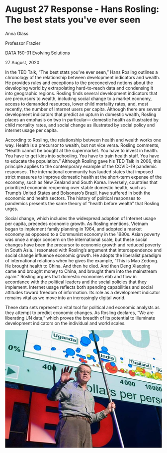 # August 27 Response - Hans Rosling: The best stats you've ever seen
Anna Glass

Professor Frazier

DATA 150-01 Evolving Solutions

27 August, 2020

In the TED Talk, “The best stats you’ve ever seen,” Hans Rosling outlines a chronology of the relationship between development indicators and wealth. He provides rules and exceptions to the preconceived notions about the developing world by extrapolating hard-to-reach data and condensing it into geographic regions. Rosling finds several development indicators that are precursors to wealth, including social change to a market economy, access to demanded resources, lower child mortality rates, and, most recently, the number of Internet users per capita. Although there are several development indicators that predict an upturn in domestic wealth, Rosling places an emphasis on two in particular— domestic health as illustrated by child mortality rates, and social change as illustrated by social policy and internet usage per capita. 

According to Rosling, the relationship between health and wealth works one way. Health is a precursor to wealth, but not vice versa. Rosling comments, “Health cannot be bought at the supermarket. You have to invest in health. You have to get kids into schooling. You have to train health staff. You have to educate the population.” Although Rosling gave his TED Talk in 2006, this principle applies to the contemporary example of the COVID-19 pandemic responses. The international community has lauded states that imposed strict measures to improve domestic health at the short-term expense of the economy, such as New Zealand and South Korea. Inversely, countries that prioritized economic reopening over stable domestic health, such as Trump’s United States and Bolsonaro’s Brazil, have suffered in both the economic and health sectors. The history of political responses to pandemics presents the same theory of “health before wealth” that Rosling urges. 

Social change, which includes the widespread adoption of Internet usage per capita, precedes economic growth. As Rosling mentions, Vietnam began to implement family planning in 1964, and adopted a market economy as opposed to a Communist economy in the 1980s. Asian poverty was once a major concern on the international scale, but these social changes have been the precursor to economic growth and reduced poverty in South Asia. I resonated with Rosling’s argument that interdependence and social change influence economic growth. He adopts the liberalist paradigm of international relations when he gives the example, “This is Mao Zedong. He brought health to China. And then he died. And then Deng Xiaoping came and brought money to China, and brought them into the mainstream again.” Rosling argues that domestic economies ebb and flow in accordance with the political leaders and the social policies that they implement. Internet usage reflects both spending capabilities and social attitudes toward freedom of information. Its role as a development indicator remains vital as we move into an increasingly digital world. 

These data sets represent a vital tool for political and economic analysts as they attempt to predict economic changes. As Rosling declares, “We are liberating UN data,” which proves the breadth of its potential to illuminate development indicators on the individual and world scales.

![](rosling.jpg)

